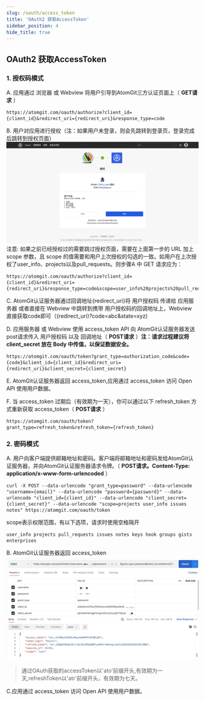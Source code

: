 ```yaml
---
slug: /oauth/access_token
title: 'OAuth2 获取AccessToken'
sidebar_position: 4
hide_title: true
---
```

## OAuth2 获取AccessToken

### 1. 授权码模式

A. 应用通过 浏览器 或 Webview 将用户引导到AtomGit三方认证页面上（ **GET请求** ）

```
https://atomgit.com/oauth/authorize?client_id={client_id}&redirect_uri={redirect_uri}&response_type=code
```

B. 用户对应用进行授权（注：如果用户未登录，则会先跳转到登录页，登录完成后跳转到授权页面）
![用户授权中间页](./img/user-authorize.png) 
注意: 如果之前已经授权过的需要跳过授权页面，需要在上面第一步的 URL 加上 scope 参数，且 scope 的值需要和用户上次授权的勾选的一致。如用户在上次授权了user_info、projects以及pull_requests。则步骤A 中 GET 请求应为：

```
https://atomgit.com/oauth/authorize?client_id={client_id}&redirect_uri={redirect_uri}&response_type=code&scope=user_info%20projects%20pull_requests
```

C. AtomGit认证服务器通过回调地址{redirect_uri}将 用户授权码 传递给 应用服务器 或者直接在 Webview 中跳转到携带 用户授权码的回调地址上，Webview 直接获取code即可（{redirect_uri}?code=abc&state=xyz)

D. 应用服务器 或 Webview 使用 access_token API 向 AtomGit认证服务器发送post请求传入 用户授权码 以及 回调地址（ **POST请求** ）**注：请求过程建议将 client_secret 放在 Body 中传值，以保证数据安全。**

```
https://atomgit.com/oauth/token?grant_type=authorization_code&code={code}&client_id={client_id}&redirect_uri={redirect_uri}&client_secret={client_secret}
```

E. AtomGit认证服务器返回 access_token,应用通过 access_token 访问 Open API 使用用户数据。

F. 当 access_token 过期后（有效期为一天），你可以通过以下 refresh_token 方式重新获取 access_token（ **POST请求** ）
```
https://atomgit.com/oauth/token?grant_type=refresh_token&refresh_token={refresh_token}
```


### 2. 密码模式

A. 用户向客户端提供邮箱地址和密码。客户端将邮箱地址和密码发给AtomGit认证服务器，并向AtomGit认证服务器请求令牌。（ **POST请求。Content-Type: application/x-www-form-urlencoded** ）

```
curl -X POST --data-urlencode "grant_type=password" --data-urlencode "username={email}" --data-urlencode "password={password}" --data-urlencode "client_id={client_id}" --data-urlencode "client_secret={client_secret}" --data-urlencode "scope=projects user_info issues notes" https://atomgit.com/oauth/token
```

scope表示权限范围，有以下选项，请求时使用空格隔开

```
user_info projects pull_requests issues notes keys hook groups gists enterprises
```

B. AtomGit认证服务器返回 access_token
![AtomGit认证服务器返回 access_token](./img/password_token.jpg)
>  通过OAuth获取的accessToken以'ato'前缀开头,有效期为一天,refreshToken以'atr'前缀开头，有效期为七天。

C.应用通过 access_token 访问 Open API 使用用户数据。





